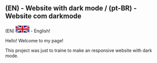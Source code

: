 ## (EN) - Website with dark mode / (pt-BR) - Website com darkmode

(EN) ![GB](images/uk-ico.jpg) - English!

Hello! Welcome to my page! 

This project was just to traine to make an responsive website with dark mode.